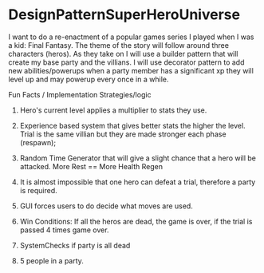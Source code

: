 # DesignPatternSuperHeroUniverse

I want to do a re-enactment of a popular games series I played when I was a kid:
Final Fantasy. The theme of the story will follow around three characters (heros).
As they take on I will use a builder pattern that will create my base party and 
the villians. I will use decorator pattern to add new abilities/powerups when a party 
member has a significant xp they will level up and may powerup every once in a while.


Fun Facts / Implementation Strategies/logic
1) Hero's current level applies a multiplier to stats they use. 

2) Experience based system that gives better stats the higher the level. Trial is the same villian but they are made stronger each phase (respawn); 

3) Random Time Generator that will give a slight chance that a hero will be attacked. More Rest == More Health Regen

4) It is almost impossible that one hero can defeat a trial, therefore a party is required.
 
5) GUI forces users to do decide what moves are used. 

6) Win Conditions: If all the heros are dead, the game is over, if the trial is passed 4 times game over.

7) SystemChecks if party is all dead

8) 5 people in a party.
